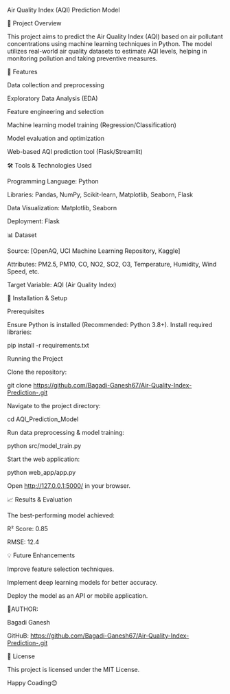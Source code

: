 Air Quality Index (AQI) Prediction Model

📌 Project Overview

This project aims to predict the Air Quality Index (AQI) based on air pollutant concentrations using machine learning techniques in Python. The model utilizes real-world air quality datasets to estimate AQI levels, helping in monitoring pollution and taking preventive measures.

🚀 Features

Data collection and preprocessing

Exploratory Data Analysis (EDA)

Feature engineering and selection

Machine learning model training (Regression/Classification)

Model evaluation and optimization

Web-based AQI prediction tool (Flask/Streamlit)

🛠️ Tools & Technologies Used

Programming Language: Python

Libraries: Pandas, NumPy, Scikit-learn, Matplotlib, Seaborn, Flask

Data Visualization: Matplotlib, Seaborn

Deployment: Flask

📊 Dataset

Source: [OpenAQ, UCI Machine Learning Repository, Kaggle]

Attributes: PM2.5, PM10, CO, NO2, SO2, O3, Temperature, Humidity, Wind Speed, etc.

Target Variable: AQI (Air Quality Index)


🔧 Installation & Setup

Prerequisites

Ensure Python is installed (Recommended: Python 3.8+). Install required libraries:

pip install -r requirements.txt

Running the Project

Clone the repository:

git clone https://github.com/Bagadi-Ganesh67/Air-Quality-Index-Prediction-.git

Navigate to the project directory:

cd AQI_Prediction_Model

Run data preprocessing & model training:

python src/model_train.py

Start the web application:

python web_app/app.py

Open http://127.0.0.1:5000/ in your browser.

📈 Results & Evaluation

The best-performing model achieved:

R² Score: 0.85

RMSE: 12.4

💡 Future Enhancements

Improve feature selection techniques.

Implement deep learning models for better accuracy.

Deploy the model as an API or mobile application.

👤AUTHOR:

Bagadi Ganesh

GitHuB: https://github.com/Bagadi-Ganesh67/Air-Quality-Index-Prediction-.git

📜 License

This project is licensed under the MIT License.

Happy Coading😊




